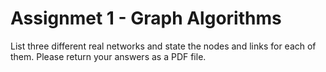 # Assignmet 1 - Graph Algorithms

List three different real networks and state the nodes and links for each of them.  Please return your answers as a PDF file.
